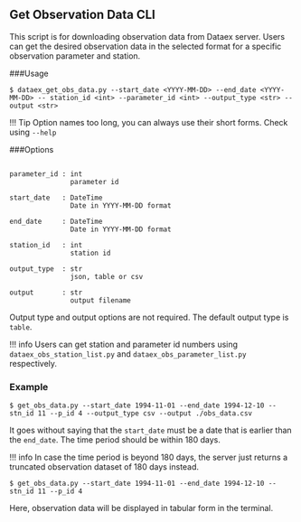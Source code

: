 ## Get Observation Data CLI

This script is for downloading observation data from Dataex server. 
Users can get the desired observation data in the selected format for a specific observation parameter and station.

###Usage
```
$ dataex_get_obs_data.py --start_date <YYYY-MM-DD> --end_date <YYYY-MM-DD> -- station_id <int> --parameter_id <int> --output_type <str> --output <str>
```
!!! Tip
    Option names too long, you can always use their short forms. Check using `--help`
    

###Options
```

parameter_id : int 
               parameter id   
               
start_date   : DateTime
               Date in YYYY-MM-DD format
        
end_date     : DateTime
               Date in YYYY-MM-DD format
               
station_id   : int
               station id
           
output_type  : str
               json, table or csv       
               
output       : str
               output filename
```

Output type and output options are not required. The default output type is `table`. 

!!! info
    Users can get station and parameter id numbers using `dataex_obs_station_list.py` and `dataex_obs_parameter_list.py` respectively.


### Example

```
$ get_obs_data.py --start_date 1994-11-01 --end_date 1994-12-10 -- stn_id 11 --p_id 4 --output_type csv --output ./obs_data.csv
```

It goes without saying that the `start_date` must be a date that is earlier than the `end_date`. The time period should be within 180 days. 

!!! info 
    In case the time period is beyond 180 days, the server just returns a truncated observation dataset of 180 days instead.

```
$ get_obs_data.py --start_date 1994-11-01 --end_date 1994-12-10 -- stn_id 11 --p_id 4
```
Here, observation data will be displayed in tabular form in the terminal.
